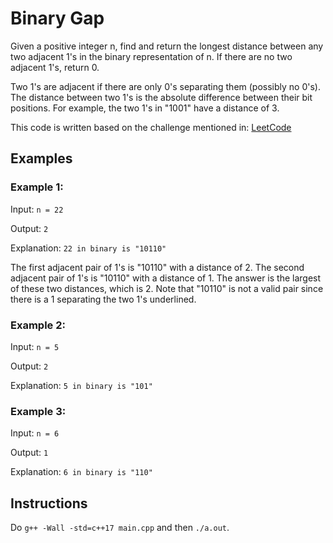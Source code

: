 # Binary Gap
Given a positive integer n, find and return the longest distance between any two adjacent 1's in the binary representation of n. If there are no two adjacent 1's, return 0.

Two 1's are adjacent if there are only 0's separating them (possibly no 0's). The distance between two 1's is the absolute difference between their bit positions. For example, the two 1's in "1001" have a distance of 3.



This code is written based on the challenge mentioned in: [LeetCode](https://leetcode.com/problems/binary-gap/)


## Examples
### Example 1:
Input: `n = 22`

Output: `2`

Explanation: `22 in binary is "10110"`

The first adjacent pair of 1's is "10110" with a distance of 2.
The second adjacent pair of 1's is "10110" with a distance of 1.
The answer is the largest of these two distances, which is 2.
Note that "10110" is not a valid pair since there is a 1 separating the two 1's underlined.


### Example 2:
Input: `n = 5`

Output: `2`

Explanation: `5 in binary is "101"`


### Example 3:
Input: `n = 6`

Output: `1`

Explanation: `6 in binary is "110"`

## Instructions
Do `g++ -Wall -std=c++17 main.cpp` and then `./a.out`.

